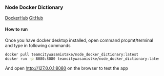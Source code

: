 ### Node Docker Dictionary

[DockerHub](https://hub.docker.com/r/teamcitywasamistake/node_docker_dictionary)
[GitHub](https://github.com/teamcitywasamistake/Node_Docker_Dictionary)

#### How to run
Once you have docker desktop installed, open command propmt/terminal and type in following commands

```bash
docker pull teamcitywasamistake/node_docker_dictionary:latest
docker run -p 8080:8080 teamcitywasamistke/node_docker_dictionary:latest
```

And open http://127.0.0.1:8080 on the browser to test the app
